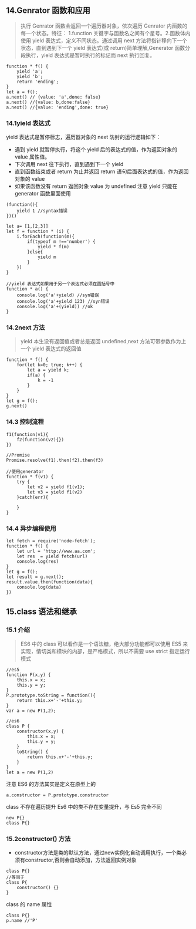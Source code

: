 ## 14.Genrator 函数和应用

> 执行 Genrator 函数会返回一个遍历器对象，依次遍历 Genrator 内函数的每一个状态。特征： 1.function 关键字与函数名之间有个星号。2.函数体内使用 yield 表达式，定义不同状态。通过调用 next 方法将指针移向下一个状态，直到遇到下一个 yield 表达式(或 return)简单理解,Generator 函数分段执行，yield 表达式是暂时执行的标记而 next 执行回复。

```
function * f() {
    yield 'a';
    yield 'b';
    return 'ending';
}
let a = f();
a.next() // {value: 'a',done: false}
a.next() //{value: b,done:false}
a.next() //{value: 'ending',done: true}
```

### 14.1yield 表达式

yield 表达式是暂停标志，遍历器对象的 next 防封的运行逻辑如下：

-   遇到 yield 就暂停执行，将这个 yield 后的表达式的值，作为返回对象的 value 属性值。
-   下次调用 next 往下执行，直到遇到下一个 yield
-   直到函数结束或者 return 为止并返回 return 语句后面表达式的值，作为返回对象的 value
-   如果该函数没有 return 返回对象 value 为 undefined
    注意 yield 只能在 generator 函数里面使用

```
(function(){
    yield 1 //syntax错误
})()

let a= [1,[2,3]]
let f = function * (i) {
    i.forEach(function(m){
        if(typeof m !=='number') {
            yield * f(m)
        }else{
            yield m
        }
    })
}

//yield 表达式如果用于另一个表达式必须在圆括号中
function * a() {
    console.log('a'+yield) //syn错误
    console.log('a'+yield 123) //syn错误
    console.log('a'+(yield)) //ok
}
```

### 14.2next 方法

> yield 本生没有返回值或者总是返回 undefined,next 方法可带参数作为上一个 yield 表达式的返回值

```
function * f() {
    for(let k=0; true; k++) {
        let a = yield k;
        if(a) {
            k = -1
        }
    }
}
let g = f();
g.next()
```

### 14.3 控制流程

```
f1(function(v1){
    f2(function(v2){})
})

//Promise
Promise.resolve(f1).then(f2).then(f3)

//使用generator
function * f(v1) {
    try {
        let v2 = yield f1(v1);
        let v3 = yield f1(v2)
    }catch(err){

    }
}
```

### 14.4 异步编程使用

```
let fetch = require('node-fetch');
function * f() {
    let url = 'http://www.aa.com';
    let res  = yield fetch(url)
    console.log(res)
}
let g = f();
let result = g.next();
result.value.then(function(data){
    console.log(data)
})
```

## 15.class 语法和继承

### 15.1 介绍

> ES6 中的 class 可以看作是一个语法糖，绝大部分功能都可以使用 ES5 来实现，情切类和模块的内部，是严格模式，所以不需要 use strict 指定运行模式

```
//es5
function P(x,y) {
    this.x = x;
    this.y = y;
}
P.prototype.toString = function(){
    return this.x+'-'+this.y;
}
var a = new P(1,2);

//es6
class P {
    constructor(x,y) {
        this.x = x;
        this.y = y;
    }
    toString() {
        return this.x+'-'+this.y;
    }
}
let a = new P(1,2)
```

注意 ES6 的方法其实是定义在原型上的

```
a.constructor = P.prototype.constructor
```

class 不存在遍历提升
Es6 中的类不存在变量提升，与 Es5 完全不同

```
new P{}
class P{}
```
### 15.2constructor() 方法
- constructor方法是类的默认方法，通过new实例化自动调用执行，一个类必须有constructor,否则会自动添加，方法返回实例对象
~~~
class P{}
//等同于
class P{
    constructor() {}
}
~~~



class 的 name 属性

```
class P{}
p.name //'P'
```
